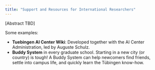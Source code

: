 ```yaml
---
title: "Support and Resources for International Researchers"
---
```


[Abstract TBD]

Some examples:
- **Tuebingen AI Center Wiki**: Developed together with the AI Center Administration, led by Auguste Schulz.
- **Buddy System** in every graduate school. Starting in a new city (or country) is tough! A Buddy System can help newcomers find friends, settle into campus life, and quickly learn the Tübingen know-how.
